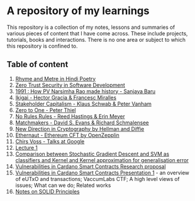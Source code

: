 # A repository of my learnings

This repository is a collection of my notes, lessons and summaries of various pieces of content that I have come across. These include projects, tutorials, books and interactions. There is no one area or subject to which this repository is confined to.

## Table of content

1. [Rhyme and Metre in Hindi Poetry](./Articles//Art/Hindi%20Poetry.md)
2. [Zero Trust Security in Software Development](./Articles/Computers/Zero%20Trust%20Security%20in%20Software%20Development.md)
3. [1991 : How PV Narsimha Rao made history - Sanjaya Baru](./Books/History%20&%20Philosophy/1991%20How%20PV%20Narsimha%20Rao%20Made%20History.md)
4. [Ikigai - Hector Gracia & Francesc Miralles](/Books/History%20&%20Philosophy/Ikigai.md)
5. [Stakeholder Capitalism - Klaus Schwab & Peter Vanham](/Books/Economy%20&%20Business/Stakeholder%20Capitalism.md)
6. [Zero to One - Peter Thiel](/Books/Economy%20&%20Business/Zero%20to%20One.md)
7. [No Rules Rules - Reed Hastings & Erin Meyer](/Books/Economy%20&%20Business/No%20Rules%20Rules.md)
8. [Matchmakers - David S. Evans & Richard Schmalensee](/Books/Economy%20&%20Business/Matchmakers.md)
9. [New Direction in Cryptography by Hellman and Diffie](/Papers/Cryptography/New%20Directions%20in%20Cryptography%20by%20Hellman%20and%20Diffie.md)
10. [Ethernaut - Ethereum CFT by OpenZepplin](/Projects/Blockchain/Ethernaut%20CTF.md)
11. [Chirs Voss - Talks at Google](/Talks/Non-Technology/Chris%20Voss%20-%20Talks%20at%20Google.md)
12. [Lecture 1](/Courses/MIT%20OCW%206.875%20Cryptography/Lecture%201.md)
13. [Comparison between Stochastic Gradient Descent and SVM as classifiers and Kernel and Kernel approximation for generalisation error](/Courses/CSE%20597-8%20PSU%20Deep%20Neural%20Networks/Technique%20compare%20on%20titanic.md)
14. [Vulnerabilities in Cardano Smart Contracts Research proposal](/Courses/CSE%20597-7%20PSU%20Sec%20Analysis%20of%20Emerging%20Systems/Research_Proposal.pdf)
15. [Vulnerabilities in Cardano Smart Contracts Presentation 1](/Courses/CSE%20597-7%20PSU%20Sec%20Analysis%20of%20Emerging%20Systems/Presentation%201.pdf) - an overview of eUTxO and transactions; VaccumLabs CTF; A high level views of issues; What can we do; Related works
16. [Notes on SOLID Principles](/Courses/SOLID%20Principles.md)
